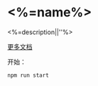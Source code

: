 # <%=name%>

<%=description||''%>

[更多文档](https://www.kne-union.top/#/components)

开始：

```shell
npm run start
```
